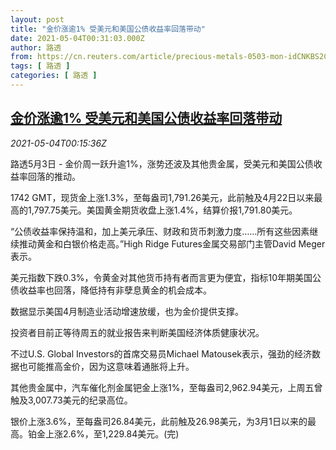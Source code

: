 ```yaml
---
layout: post
title: "金价涨逾1% 受美元和美国公债收益率回落带动"
date: 2021-05-04T00:31:03.000Z
author: 路透
from: https://cn.reuters.com/article/precious-metals-0503-mon-idCNKBS2CL008
tags: [ 路透 ]
categories: [ 路透 ]
---
```

<!--1620088263000-->
[金价涨逾1% 受美元和美国公债收益率回落带动](https://cn.reuters.com/article/precious-metals-0503-mon-idCNKBS2CL008)
------

<div>
<div><i>2021-05-04T00:15:36Z</i></div><p>路透5月3日 - 金价周一跃升逾1%，涨势还波及其他贵金属，受美元和美国公债收益率回落的推动。</p><p>1742 GMT，现货金上涨1.3%，至每盎司1,791.26美元，此前触及4月22日以来最高的1,797.75美元。美国黄金期货收盘上涨1.4%，结算价报1,791.80美元。</p><p>“公债收益率保持温和，加上美元承压、财政和货币刺激力度……所有这些因素继续推动黄金和白银价格走高。”High Ridge Futures金属交易部门主管David Meger表示。</p><p>美元指数下跌0.3%，令黄金对其他货币持有者而言更为便宜，指标10年期美国公债收益率也回落，降低持有非孽息黄金的机会成本。</p><p>数据显示美国4月制造业活动增速放缓，也为金价提供支撑。</p><p>投资者目前正等待周五的就业报告来判断美国经济体质健康状况。</p><p>不过U.S. Global Investors的首席交易员Michael Matousek表示，强劲的经济数据也可能推高金价，因为这意味着通胀将上升。</p><p>其他贵金属中，汽车催化剂金属钯金上涨1%，至每盎司2,962.94美元，上周五曾触及3,007.73美元的纪录高位。</p><p>银价上涨3.6%，至每盎司26.84美元，此前触及26.98美元，为3月1日以来的最高。铂金上涨2.6%，至1,229.84美元。(完)</p>
</div>
